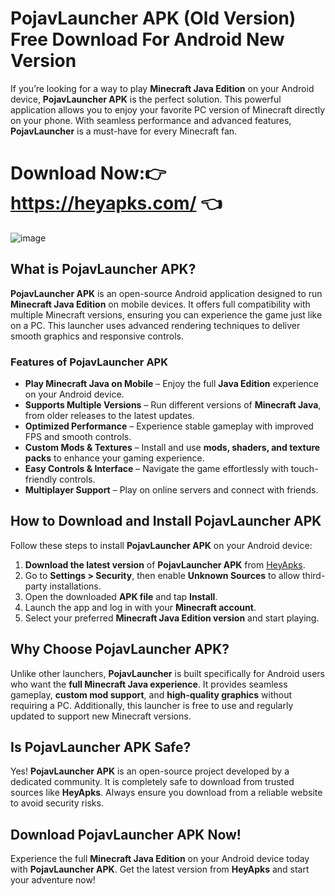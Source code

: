 # PojavLauncher APK (Old Version) Free Download For Android New Version

If you’re looking for a way to play **Minecraft Java Edition** on your Android device, **PojavLauncher APK** is the perfect solution. This powerful application allows you to enjoy your favorite PC version of Minecraft directly on your phone. With seamless performance and advanced features, **PojavLauncher** is a must-have for every Minecraft fan.

# Download Now:👉 https://heyapks.com/ 👈

![image](https://github.com/user-attachments/assets/e384327e-b353-40df-a9d9-c34d1df938af)

## What is PojavLauncher APK?
**PojavLauncher APK** is an open-source Android application designed to run **Minecraft Java Edition** on mobile devices. It offers full compatibility with multiple Minecraft versions, ensuring you can experience the game just like on a PC. This launcher uses advanced rendering techniques to deliver smooth graphics and responsive controls.

### Features of PojavLauncher APK
- **Play Minecraft Java on Mobile** – Enjoy the full **Java Edition** experience on your Android device.
- **Supports Multiple Versions** – Run different versions of **Minecraft Java**, from older releases to the latest updates.
- **Optimized Performance** – Experience stable gameplay with improved FPS and smooth controls.
- **Custom Mods & Textures** – Install and use **mods, shaders, and texture packs** to enhance your gaming experience.
- **Easy Controls & Interface** – Navigate the game effortlessly with touch-friendly controls.
- **Multiplayer Support** – Play on online servers and connect with friends.

## How to Download and Install PojavLauncher APK
Follow these steps to install **PojavLauncher APK** on your Android device:

1. **Download the latest version** of **PojavLauncher APK** from [HeyApks](https://heyapks.com).
2. Go to **Settings > Security**, then enable **Unknown Sources** to allow third-party installations.
3. Open the downloaded **APK file** and tap **Install**.
4. Launch the app and log in with your **Minecraft account**.
5. Select your preferred **Minecraft Java Edition version** and start playing.

## Why Choose PojavLauncher APK?
Unlike other launchers, **PojavLauncher** is built specifically for Android users who want the **full Minecraft Java experience**. It provides seamless gameplay, **custom mod support**, and **high-quality graphics** without requiring a PC. Additionally, this launcher is free to use and regularly updated to support new Minecraft versions.

## Is PojavLauncher APK Safe?
Yes! **PojavLauncher APK** is an open-source project developed by a dedicated community. It is completely safe to download from trusted sources like **HeyApks**. Always ensure you download from a reliable website to avoid security risks.

## Download PojavLauncher APK Now!
Experience the full **Minecraft Java Edition** on your Android device today with **PojavLauncher APK**. Get the latest version from **HeyApks** and start your adventure now!
